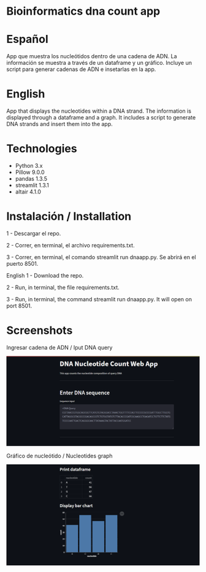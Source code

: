 # Bioinformatics dna count app

# Español
App que muestra los nucleótidos dentro de una cadena de ADN. 
La información se muestra a través de un dataframe y un gráfico.
Incluye un script para generar cadenas de ADN e insetarlas en la app.

# English
App that displays the nucleotides within a DNA strand. 
The information is displayed through a dataframe and a graph.
It includes a script to generate DNA strands and insert them into the app.

# Technologies
* Python 3.x
* Pillow 9.0.0
* pandas 1.3.5
* streamlit 1.3.1
* altair 4.1.0

# Instalación / Installation
1 - Descargar el repo.

2 - Correr, en terminal, el archivo requirements.txt.

3 - Correr, en terminal, el comando streamlit run dnaapp.py. Se abrirá en el puerto 8501.

English
1 - Download the repo.

2 - Run, in terminal, the file requirements.txt.

3 - Run, in terminal, the command streamlit run dnaapp.py. It will open on port 8501.

# Screenshots

Ingresar cadena de ADN / Iput DNA query

![Algorithm schema](./images/enterdna.png)

Gráfico de nucleótido / Nucleotides graph

![Algorithm schema](./images/dfandchart.png)

